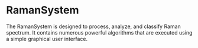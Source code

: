 # RamanSystem
The RamanSystem is designed to process, analyze, and classify Raman spectrum. It contains numerous powerful algorithms that are executed using a simple graphical user interface.
